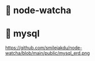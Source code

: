 # 📌 node-watcha

# 📌 mysql

https://github.com/smilejakdu/node-watcha/blob/main/public/mysql_erd.png